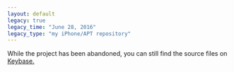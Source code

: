 ```yaml
---
layout: default
legacy: true
legacy_time: "June 28, 2016"
legacy_type: "my iPhone/APT repository"
---
```


While the project has been abandoned, you can still find the source files on [Keybase.](https://keybase.pub/citrusui/archive/iphone-apt/)
